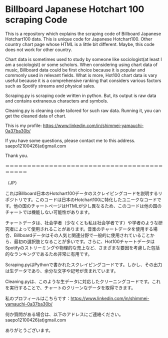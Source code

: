 # Billboard Japanese Hotchart 100 scraping Code

 This is a repository which explains the scraping code of Billboard Japanese Hotchart100 data. This is unique code for Japanese Hotchart100. Other country chart page whose HTML is a little bit different. Maybe, this code does not work for other country.
 
 Chart data is sometimes used to study by someone like sociologist(at least I am a sociologist) or some scholors.
 When considering using chart data of music, Billboard data could be first choice because it is popular and commonly used in relevant fields. What is more, Hot100 chart data is vary useful because it is a comprehensive ranking that considers various factors such as Spotify streams and physical sales.

 Scraping.py is scraping code written in python. But, its output is raw data and contains extraneous characters and symbols.
 
 Cleaning.py is cleaning code tailored for such raw data. Running it, you can get the cleaned data of chart.

 This is my profile: https://www.linkedin.com/in/shimmei-yamauchi-0a37ba30b/
 
  If you have some questions, please contact me to this address. saepo12100426(at)gmail.com

  Thank you.
  
＝＝＝＝＝＝＝＝＝＝＝＝＝＝＝＝＝＝＝＝＝＝＝＝＝＝＝＝＝＝＝＝＝＝＝＝＝＝＝＝＝

（JP）

これはBillboard日本のHotchart100データのスクレイピングコードを説明するリポジトリです。このコードは日本のHotchart100に特化したユニークなコードです。他の国のチャートページはHTMLが少し異なるため、このコードは他の国のチャートでは機能しない可能性があります。

チャートデータは、社会学者（少なくとも私は社会学者です）や学者のような研究者によって使用されることがあります。音楽のチャートデータを使用する場合、Billboardデータはその人気と関連分野で一般的に使用されていることから、最初の選択肢となることが多いです。さらに、Hot100チャートデータはSpotifyのストリーミングや物理的な売上など、さまざまな要因を考慮した包括的なランキングであるため非常に有用です。

Scraping.pyはPythonで書かれたスクレイピングコードです。しかし、その出力は生データであり、余分な文字や記号が含まれています。

Cleaning.pyは、このような生データに対応したクリーニングコードです。これを実行することで、チャートのクリーンなデータを取得できます。

私のプロフィールはこちらです：https://www.linkedin.com/in/shimmei-yamauchi-0a37ba30b/

何か質問がある場合は、以下のアドレスにご連絡ください。saepo12100426(at)gmail.com

ありがとうございます。


